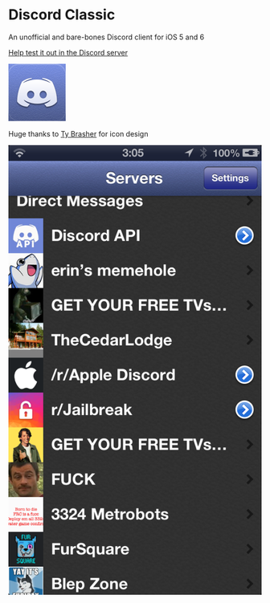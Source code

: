# Discord Classic
An unofficial and bare-bones Discord client for iOS 5 and 6

[Help test it out in the Discord server](https://discord.gg/A93uJh3)

![icon](https://github.com/Cellomonster/iOS-Discord-Classic/raw/master/Icon%402x.png)

Huge thanks to [Ty Brasher](https://twitter.com/TyBrasher) for icon design

![screenshot](https://github.com/Cellomonster/iOS-Discord-Classic/raw/master/Screenshot.PNG)
